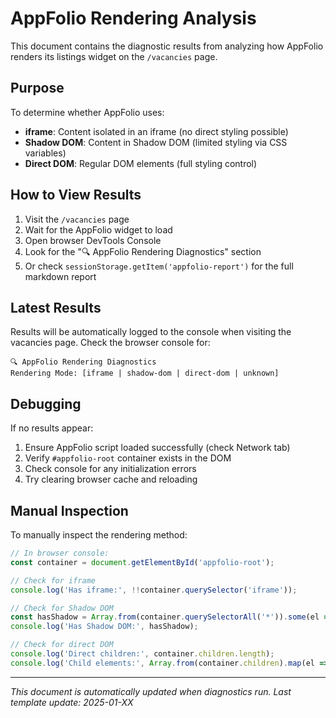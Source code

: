 # AppFolio Rendering Analysis

This document contains the diagnostic results from analyzing how AppFolio renders its listings widget on the `/vacancies` page.

## Purpose

To determine whether AppFolio uses:
- **iframe**: Content isolated in an iframe (no direct styling possible)
- **Shadow DOM**: Content in Shadow DOM (limited styling via CSS variables)
- **Direct DOM**: Regular DOM elements (full styling control)

## How to View Results

1. Visit the `/vacancies` page
2. Wait for the AppFolio widget to load
3. Open browser DevTools Console
4. Look for the "🔍 AppFolio Rendering Diagnostics" section
5. Or check `sessionStorage.getItem('appfolio-report')` for the full markdown report

## Latest Results

Results will be automatically logged to the console when visiting the vacancies page. Check the browser console for:

```
🔍 AppFolio Rendering Diagnostics
Rendering Mode: [iframe | shadow-dom | direct-dom | unknown]
```

## Debugging

If no results appear:
1. Ensure AppFolio script loaded successfully (check Network tab)
2. Verify `#appfolio-root` container exists in the DOM
3. Check console for any initialization errors
4. Try clearing browser cache and reloading

## Manual Inspection

To manually inspect the rendering method:

```javascript
// In browser console:
const container = document.getElementById('appfolio-root');

// Check for iframe
console.log('Has iframe:', !!container.querySelector('iframe'));

// Check for Shadow DOM
const hasShadow = Array.from(container.querySelectorAll('*')).some(el => el.shadowRoot);
console.log('Has Shadow DOM:', hasShadow);

// Check for direct DOM
console.log('Direct children:', container.children.length);
console.log('Child elements:', Array.from(container.children).map(el => el.tagName));
```

---

*This document is automatically updated when diagnostics run. Last template update: 2025-01-XX*
